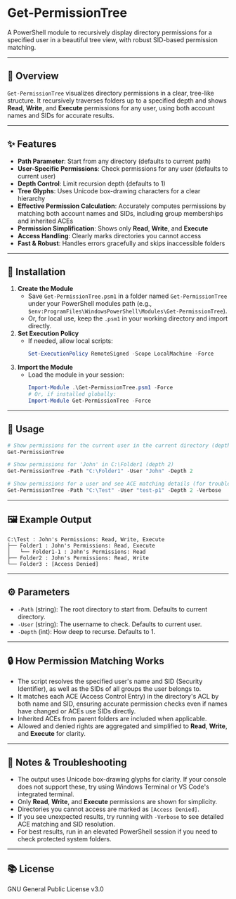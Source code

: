 # Get-PermissionTree

A PowerShell module to recursively display directory permissions for a specified user in a beautiful tree view, with robust SID-based permission matching.

---

## 🌳 Overview
`Get-PermissionTree` visualizes directory permissions in a clear, tree-like structure. It recursively traverses folders up to a specified depth and shows **Read**, **Write**, and **Execute** permissions for any user, using both account names and SIDs for accurate results.

---

## ✨ Features
- **Path Parameter**: Start from any directory (defaults to current path)
- **User-Specific Permissions**: Check permissions for any user (defaults to current user)
- **Depth Control**: Limit recursion depth (defaults to 1)
- **Tree Glyphs**: Uses Unicode box-drawing characters for a clear hierarchy
- **Effective Permission Calculation**: Accurately computes permissions by matching both account names and SIDs, including group memberships and inherited ACEs
- **Permission Simplification**: Shows only **Read**, **Write**, and **Execute**
- **Access Handling**: Clearly marks directories you cannot access
- **Fast & Robust**: Handles errors gracefully and skips inaccessible folders

---

## 🚀 Installation
1. **Create the Module**
   - Save `Get-PermissionTree.psm1` in a folder named `Get-PermissionTree` under your PowerShell modules path (e.g., `$env:ProgramFiles\WindowsPowerShell\Modules\Get-PermissionTree`).
   - Or, for local use, keep the `.psm1` in your working directory and import directly.
2. **Set Execution Policy**
   - If needed, allow local scripts:
     ```powershell
     Set-ExecutionPolicy RemoteSigned -Scope LocalMachine -Force
     ```
3. **Import the Module**
   - Load the module in your session:
     ```powershell
     Import-Module .\Get-PermissionTree.psm1 -Force
     # Or, if installed globally:
     Import-Module Get-PermissionTree -Force
     ```

---

## 📖 Usage
```powershell
# Show permissions for the current user in the current directory (depth 1)
Get-PermissionTree

# Show permissions for 'John' in C:\Folder1 (depth 2)
Get-PermissionTree -Path "C:\Folder1" -User "John" -Depth 2

# Show permissions for a user and see ACE matching details (for troubleshooting):
Get-PermissionTree -Path "C:\Test" -User "test-p1" -Depth 2 -Verbose
```

---

## 🖼️ Example Output
```
C:\Test : John's Permissions: Read, Write, Execute
├── Folder1 : John's Permissions: Read, Execute
│   └── Folder1-1 : John's Permissions: Read
├── Folder2 : John's Permissions: Read, Write
└── Folder3 : [Access Denied]
```

---

## ⚙️ Parameters
- `-Path` (string): The root directory to start from. Defaults to current directory.
- `-User` (string): The username to check. Defaults to current user.
- `-Depth` (int): How deep to recurse. Defaults to 1.

---

## 🔒 How Permission Matching Works
- The script resolves the specified user's name and SID (Security Identifier), as well as the SIDs of all groups the user belongs to.
- It matches each ACE (Access Control Entry) in the directory's ACL by both name and SID, ensuring accurate permission checks even if names have changed or ACEs use SIDs directly.
- Inherited ACEs from parent folders are included when applicable.
- Allowed and denied rights are aggregated and simplified to **Read**, **Write**, and **Execute** for clarity.

---

## 📝 Notes & Troubleshooting
- The output uses Unicode box-drawing glyphs for clarity. If your console does not support these, try using Windows Terminal or VS Code's integrated terminal.
- Only **Read**, **Write**, and **Execute** permissions are shown for simplicity.
- Directories you cannot access are marked as `[Access Denied]`.
- If you see unexpected results, try running with `-Verbose` to see detailed ACE matching and SID resolution.
- For best results, run in an elevated PowerShell session if you need to check protected system folders.

---

## 📚 License
GNU General Public License v3.0